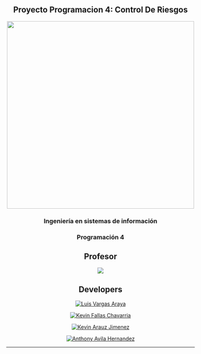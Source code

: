 <section align="center">
  
# Proyecto Programacion 4: Control De Riesgos
<img src="https://mikeguzman.github.io/EIF201-Progra-I/resources/una_logo.jpeg"  width="500"/>

<h3>Ingeniería en sistemas de información</h3>
<h3>Programación 4</h3>
<h2>Profesor</h2>

<a href="https://github.com/RubenMoraVargas"> 
  <img src="https://img.shields.io/badge/RubenMoraVargas-red?style=for-the-badge&logo=codeigniter&logoColor=black&label=Ruben%20Mora%20Vargas&labelColor=white">
  </a>



<h2> Developers </h2>


[![Luis Vargas Araya](https://img.shields.io/badge/Luvara-blue?style=for-the-badge&logo=html5&logoColor=black&label=Luis%20Vargas%20Araya&labelColor=white)](https://github.com/Luvara)

[![Kevin Fallas Chavarria](https://img.shields.io/badge/kevtico20-blue?style=for-the-badge&logo=react&logoColor=black&label=Kevin%20Fallas%20Chavarria&labelColor=white)](https://github.com/kevtico20)

[![Kevin Arauz Jimenez](https://img.shields.io/badge/kjarj54-blue?style=for-the-badge&logo=typescript&logoColor=black&label=Kevin%20Arauz%20Jimenez&labelColor=white)](https://github.com/kjarj54)

[![Anthony Avila Hernandez](https://img.shields.io/badge/Anthonyah131-blue?style=for-the-badge&logo=nextdotjs&logoColor=black&label=Anthony%20Avila%20Hernandez&labelColor=white)](https://github.com/kevtico20)


  ---

</section>
